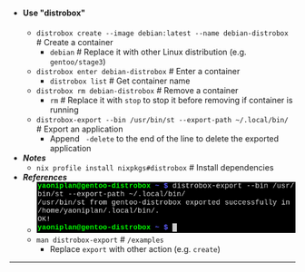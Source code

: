 - #### Use "distrobox"
    - `distrobox create --image debian:latest --name debian-distrobox` # Create a container
        - `debian` # Replace it with other Linux distribution (e.g. `gentoo/stage3`)
    - `distrobox enter debian-distrobox` # Enter a container
        - `distrobox list` # Get container name
    - `distrobox rm debian-distrobox` # Remove a container
        - `rm` # Replace it with `stop` to stop it before removing if container is running
    - `distrobox-export --bin /usr/bin/st --export-path ~/.local/bin/` # Export an application
        - Append ` -delete` to the end of the line to delete the exported application
- ***Notes***
    - `nix profile install nixpkgs#distrobox` # Install dependencies
- ***References***
    - ![2024-04-16-230933.png](./assets/2024-04-16-230933.png)
    - `man distrobox-export` # `/examples`
        - Replace `export` with other action (e.g. `create`)
- ---
